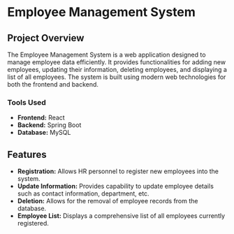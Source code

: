 # Employee Management System

## Project Overview

The Employee Management System is a web application designed to manage employee data efficiently. It provides functionalities for adding new employees, updating their information, deleting employees, and displaying a list of all employees. The system is built using modern web technologies for both the frontend and backend.

### Tools Used

- **Frontend:** React
- **Backend:** Spring Boot
- **Database:** MySQL

## Features

- **Registration:** Allows HR personnel to register new employees into the system.
- **Update Information:** Provides capability to update employee details such as contact information, department, etc.
- **Deletion:** Allows for the removal of employee records from the database.
- **Employee List:** Displays a comprehensive list of all employees currently registered.
